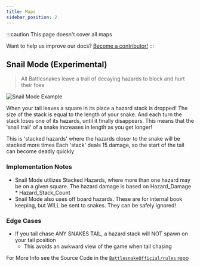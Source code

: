 ```yaml
---
title: Maps
sidebar_position: 2
---
```


:::caution
This page doesn't cover all maps

Want to help us improve our docs? [Become a contributor!](https://github.com/BattlesnakeOfficial/docs)
:::

## Snail Mode (Experimental)

> All Battlesnakes leave a trail of decaying hazards to block and hurt their foes

![Snail Mode Example](/img/SnailMode.gif)

When your tail leaves a square in its place a hazard stack is dropped! The size of the stack is equal to the length of your snake. And each turn the stack loses one of its hazards, until it finally disappears.
This means that the 'snail trail' of a snake increases in length as you get longer!

This is 'stacked hazards' where the hazards closer to the snake will be stacked more times
Each 'stack' deals 15 damage, so the start of the tail can become deadly quickly

### Implementation Notes

- Snail Mode utilizes Stacked Hazards, where more than one hazard may be on a given square. The hazard damage is based on Hazard_Damage * Hazard_Stack_Count
- Snail Mode also uses off board hazards. These are for internal book keeping, but WILL be sent to snakes. They can be safely ignored!

### Edge Cases

- If you tail chase ANY SNAKES TAIL, a hazard stack will NOT spawn on your tail position
  - This avoids an awkward view of the game when tail chasing

For More Info see the Source Code in the [`BattlesnakeOfficial/rules` repo](https://github.com/BattlesnakeOfficial/rules/blob/main/maps/snail_mode.go)
